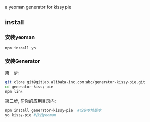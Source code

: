 a yeoman generator for kissy pie

## install
### 安装yeoman
````sh
npm install yo
````

### 安装Generator

第一步:

````sh
git clone git@gitlab.alibaba-inc.com:abc/generator-kissy-pie.git
cd generator-kissy-pie
npm link
````

第二步, 在你的应用目录内:

````sh
npm install generator-kissy-pie  #安装本地版本
yo kissy-pie #执行yeoman
````
